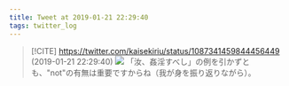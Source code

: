 ```yaml
---
title: Tweet at 2019-01-21 22:29:40
tags: twitter_log
---
```


> [!CITE] https://twitter.com/kaisekiriu/status/1087341459844456449 (2019-01-21 22:29:40)
> ![](https://twitter.com/kaisekiriu/status/1087341459844456449)
> 「汝、姦淫すべし」の例を引かずとも、"not"の有無は重要ですからね（我が身を振り返りながら）。
